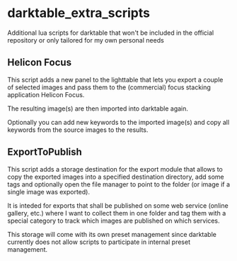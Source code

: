 # darktable_extra_scripts
Additional lua scripts for darktable that won't be included in the official repository or only tailored for my own personal needs

## Helicon Focus

This script adds a new panel to the lighttable that lets you export a couple of selected images and pass them to the (commercial) focus stacking application Helicon Focus.

The resulting image(s) are then imported into darktable again.

Optionally you can add new keywords to the imported image(s) and copy all keywords from the source images to the results.

## ExportToPublish

This script adds a storage destination for the export module that allows to copy the exported images into a specified destination directory, add some tags and optionally open the file manager to point to the folder (or image if a single image was exported).

It is inteded for exports that shall be published on some web service (online gallery, etc.) where I want to collect them in one folder and tag them with a special category to track which images are published on which services.

This storage will come with its own preset management since darktable currently does not allow scripts to participate in internal preset management.